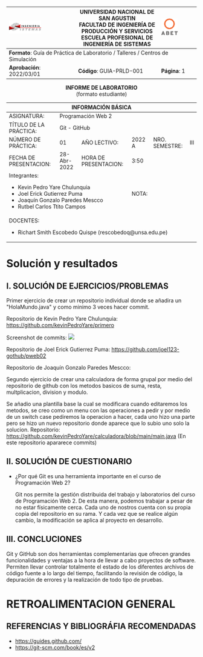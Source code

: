 <div align="center">
<table>
    <theader>
        <tr>
            <td><img src="https://github.com/rescobedoq/pw2/blob/main/epis.png?raw=true" alt="EPIS" style="width:50%; height:auto"/></td>
            <th>
                <span style="font-weight:bold;">UNIVERSIDAD NACIONAL DE SAN AGUSTIN</span><br />
                <span style="font-weight:bold;">FACULTAD DE INGENIERÍA DE PRODUCCIÓN Y SERVICIOS</span><br />
                <span style="font-weight:bold;">ESCUELA PROFESIONAL DE INGENIERÍA DE SISTEMAS</span>
            </th>
            <td><img src="https://github.com/rescobedoq/pw2/blob/main/abet.png?raw=true" alt="ABET" style="width:50%; height:auto"/></td>
        </tr>
    </theader>
    <tbody>
        <tr><td colspan="3"><span style="font-weight:bold;">Formato</span>: Guía de Práctica de Laboratorio / Talleres / Centros de Simulación</td></tr>
        <tr><td><span style="font-weight:bold;">Aprobación</span>:  2022/03/01</td><td><span style="font-weight:bold;">Código</span>: GUIA-PRLD-001</td><td><span style="font-weight:bold;">Página</span>: 1</td></tr>
    </tbody>
</table>
</div>

<div align="center">
<span style="font-weight:bold;">INFORME DE LABORATORIO</span><br />
<span>(formato estudiante)</span>
</div>


<table>
<theader>
<tr><th colspan="6">INFORMACIÓN BÁSICA</th></tr>
</theader>
<tbody>
<tr><td>ASIGNATURA:</td><td colspan="5">Programación Web 2</td></tr>
<tr><td>TÍTULO DE LA PRÁCTICA:</td><td colspan="5">Git - GitHub</td></tr>
<tr>
<td>NÚMERO DE PRÁCTICA:</td><td>01</td><td>AÑO LECTIVO:</td><td>2022 A</td><td>NRO. SEMESTRE:</td><td>III</td>
</tr>
<tr>
<td>FECHA DE PRESENTACION:</td><td>28-Abr-2022</td><td>HORA DE PRESENTACION:</td><td colspan="3">3:50</td>
</tr>
<tr><td colspan="3">Integrantes:
<ul>
<li>Kevin Pedro Yare Chulunquia</li>
<li>Joel Erick Gutierrez Puma</li>
<li>Joaquín Gonzalo Paredes Mescco</li>
<li>Rutbel Carlos Ttito Campos</li>
</ul>
</td>
<td>NOTA:</td><td colspan="2"></td>
</tr>
<tr><td colspan="6">DOCENTES:
<ul>
<li>Richart Smith Escobedo Quispe (rescobedoq@unsa.edu.pe)</li>
</ul>
</td>
</<tr>
</tdbody>
</table>


# Solución y resultados

## I.		SOLUCIÓN DE EJERCICIOS/PROBLEMAS

Primer ejercicio de crear un repositorio individual donde se añadira un "HolaMundo.java" y como minimo 3 veces hacer commit.

Repositorio de Kevin Pedro Yare Chulunquia: https://github.com/kevinPedroYare/primero

   Screenshot de commits:
   <img src="https://user-images.githubusercontent.com/64146055/165864496-95a41818-692c-4b28-b3ca-b7ff78ef13fe.png"/>


Repositorio de Joel Erick Gutierrez Puma: https://github.com/joel123-gothub/pweb02

Repositorio de Joaquín Gonzalo Paredes Mescco: 

Segundo ejercicio de crear una calculadora de forma grupal por medio del repositorio de github con los metodos basicos de suma, resta, multplicacion, division y modulo.


Se añadio una plantilla base la cual se modificara cuando editaremos los metodos, se creo como un menu con las operaciones a pedir y por medio de un switch case pediremos la operacion a hacer, cada uno hizo una parte pero se hizo un nuevo repositorio donde aparece que lo subio uno solo la solucion.
Repositorio: https://github.com/kevinPedroYare/calculadora/blob/main/main.java (En este repositorio apararece commits)


## II.	SOLUCIÓN DE CUESTIONARIO

- ¿Por qué Git es una herramienta importante en el curso de Programación Web 2?

  Git nos permite la gestión distribuida del trabajo y laboratorios del curso de Programación Web 2. De esta manera, podemos trabajar a pesar de no estar físicamente cerca. Cada uno de nostros cuenta con su propia copia del repositorio en su rama. Y cada vez que se realice algún cambio, la modificación se aplica al proyecto en desarrollo.

## III.	CONCLUCIONES

Git y GitHub son dos herramientas complementarias que ofrecen grandes funcionalidades y ventajas a la hora de llevar a cabo proyectos de software. Permiten llevar controlar totalmente el estado de los diferentes archivos de código fuente a lo largo del tiempo, facilitando la revisión de código, la depuración de errores y la realización de todo tipo de pruebas.

# RETROALIMENTACION GENERAL


## REFERENCIAS Y BIBLIOGRÁFIA RECOMENDADAS
- https://guides.github.com/
- https://git-scm.com/book/es/v2
